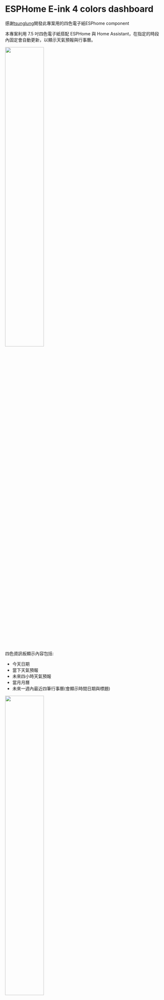 # ESPHome E-ink 4 colors dashboard

感謝[tsunglung](https://github.com/tsunglung/esphome_epaper)開發此專案用的四色電子紙ESPhome component

本專案利用 7.5 吋四色電子紙搭配 ESPHome 與 Home Assistant，在指定的時段內固定會自動更新，以顯示天氣預報與行事曆。

<img src="readme_img/far_view.jpg" width="50%" />

四色資訊板顯示內容包括:
- 今天日期
- 當下天氣預報
- 未來四小時天氣預報
- 當月月曆
- 未來一週內最近四筆行事曆(會顯示時間日期與標題)

<img src="readme_img/close_view.jpg" width="50%" />

以下將說明硬體架構、ESPHome yaml code與Home assistant yaml code

## Hardware 硬體架構

<img src="readme_img/circuit.jpg" width="50%" />

- [7.5吋四色eink電子紙](https://item.taobao.com/item.htm?id=809151983431) - GDEM075F52 （24Pin）
- [24pin轉2.54pin](https://item.taobao.com/item.htm?id=809151983431) - C02 轉接板
- [ESP32-S3核心板 開發板](https://item.taobao.com/item.htm?id=724415068331&skuId=5030810340877) - ESP32-S3N16R8，銲接排針（向下），無資料線，CH343P
- [杜邦線](https://detail.tmall.com/item.htm?&id=14466195609&skuId=5922240227983) - 杜邦線21CM 母對母 2.54mm（1排40P） **可選短一點的10CM**
- [IKEA RÖDALM 相框 13x18公分](https://www.ikea.com.tw/zh/products/wall-decoration/frames/rodalm-art-50550033) - 外框有木黑白三色，**注意裱框紙開孔較小，需要挖大**

### 硬體安裝:

1. 取一排8條杜邦線，不需要撕成一條一條，撕成一整排比較好接
2. 用杜邦線根據下表接法連接ESP32S3開發板與C02轉接板
   
| ESP32S3 | C02轉接板 |
|:-------:|:-----:|
| GPIO14 | BUSY |
| GPIO13 | RES |
| GPIO12 | D/C |
| GPIO11 | CS |
| GPIO10 | SCK |
| GPIO9 | SDI |
| GND | GND |
| 3V3 | 3.3V |

3. C02轉接板接上電子紙的FPC排線
4. 供電與燒錄要從開發板上的`USB`才對

## 軟體安裝

1. 將`/fonts`資料夾內的檔案及`eink-4c-dashboard.yaml`放到HA/config/esphome的資料夾內
2. 將`eink_dashboard_sensor.yaml`放到HA/config/packages內 >> [詳細說明](#ha-template-sensor-說明)
3. 將`/images`內的`bg_4c.png`放到HA/config/esphome/images的資料夾內
4. 將`eink-4c-dashboard.yaml`及`eink_dashboard_sensor.yaml`的內容修改成自己HA裡的實體ID，**解說在下方**
5. HA檢查YAML code有無錯誤
    1. 開發工具>YAML>檢查設定內容，確認左下角通知沒有出現錯誤
    2. YAML 設定新載入中>模板實體
    3. 開發工具>狀態>檢查`sensor.eink_sensors`及`sensor.upcoming_calendar_events`有確實出現，以及內容是自己想要的
6. 在ESPhome將`eink_dashboard_sensor.yaml`燒錄至ESP32S3模組
7. 等待可在HA內看到模組上線後，手動按"Screen Refresh"確認螢幕可正常顯示內容

## ESPHome yaml 說明

### 在HA內手動更新面板

```YAML
button:
  - platform: template
    name: '${devicename} Refresh'
    icon: 'mdi:update'
    on_press:
      then:
        - component.update: 'my_display'
    internal: false
```


### 將HA的時間帶進ESPHome

```YAML
time:
  - platform: homeassistant
    id: ha_time
```


### 面板更新時機

因為預設螢幕不會自動更新`update_interval: never`，是由HA內建自動化根據想要的間隔時間來按下更新面板按鈕

自動化流程如下:

#### 1. 每隔多久時間觸發一次自動化:  

```YAML
  trigger:
    - platform: time_pattern     
      # /1 表示每1個小時，要每2小時就寫 /2
      hours: "/1" 
      # 1 表示在該小時的15分時執行，如06:15、07:15、08:15
      minutes: 15
```

#### 2. 條件: 

在HA設定>裝置與服務>助手>新增助手>"每日定時感測器">設定想要更新的時段，名稱填`eink_refresh_time`

```YAML
  condition:
    #在可更新的時段內才更新
    - condition: state
      entity_id: binary_sensor.eink_refresh_time
      state: 'on'
```

#### 3. 動作:  

```YAML
   action:
   #按下更新螢幕的按鈕，記得更換為自己的實體ID
     - action: button.press
       data:
         entity_id: button.eink_4c_dashboard_screen_refresh
```

自動化設定完記得至開發工具>YAML>檢查設定

確定都對後在`YAML 設定新載入中`按下`自動化`重新載入自動化才會生效

## HA template sensor 說明 

**要先確認在已經將以下程式碼寫在`configuration.yaml`內，這樣`eink_dashboard_sensor.yaml`檔案放進去才會生效**

![](https://user-images.githubusercontent.com/56766371/184566430-d2dff49b-38cd-4ddd-a775-eaadf7099fc1.png)

此template sensor是將想要的資料格式化後再丟給資訊面板顯示，內容包含兩部分一個是天氣預報，一個是取得最近7日的行事曆標題

### 天氣預報:

由於預設是顯示取得每小時的預報，**請先確認目前用的天氣整合有支援小時預報 (內建的met.no有)**

以下YAML表示每小時的10分將會呼叫取得"每小時"的天氣預報服務，同時更新內容在sensor.eink_sensors裡面

```YAML
  - trigger:
      # 每小時的10分更新一次
      - platform: time_pattern     
        hours: "/1" 
        minutes: 10 
    action:
      - action: weather.get_forecasts
        target:
          entity_id: weather.myhome #REPLACE with your weather entity id   
        data:
          type: hourly
        response_variable: hourly     
      - variables:
          hourly_forecasts: "{{ hourly['weather.YOUR_WEATHER_ID'].forecast }}"
```

要注意更新面板的時機要在更新天氣預報之後，不然都會看到前一個小時的預報

會使用天氣預報回傳結果的第1組當作這小時的預報，並顯示第2~5組做未來每小時的預報

`attributes`是將要使用的資訊從天氣預報拆分成出來，分別是:
- 這小時的氣溫:  `today_temperature`
- 這小時的濕度:  `today_humidity`
- 這小時的降雨機率:  `today_precipitation`
- 未來四小時的時間:  `forecast_weekday_1`, `forecast_weekday_2`, `forecast_weekday_3`, `forecast_weekday_4`
- 未來四小時的天氣圖示:  `forecast_condition_1`, `forecast_condition_2`, `forecast_condition_3`, `forecast_condition_4`
- 未來四小時的氣溫:  `forecast_temperature_1`, `forecast_temperature_2`, `forecast_temperature_3`, `forecast_temperature_4`

### 取得行事曆:

以下YAML表示每小時的5分將會呼叫取得最近7日的行事曆，同時更新內容在sensor.upcoming_calendar_events裡面

```YAML
  - trigger:
      - platform: time_pattern
        hours: "/1"  # 每小時的5分更新一次
        minutes: 5
    action:
      - action: calendar.get_events
        target:
          entity_id: calendar.sfcasa
        data:
          end_date_time: "{{ (now() + timedelta(days=7)).isoformat() }}"  # 取得未來 7 天的事件
        response_variable: agenda
      - variables:
          my_events: >
            {{ agenda["calendar.YOUR_CANLENDAR_ID"].events }} 
```

要注意更新面板的時機要在更新之後，不然都會看到前一個小時的內容

`attributes`是將要使用的資訊從天氣預報拆分成出來，分別是:
- 最近四筆行事曆的日期:  `events_date_1`, `events_date_2`, `events_date_3`, `events_date_4`
- 最近四筆行事曆的時間:  `events_time_1`, `events_time_2`, `events_time_3`, `events_time_4`
- 最近四筆行事曆的標題:  `events_title_1`, `events_title_2`, `events_title_3`, `events_title_4`

